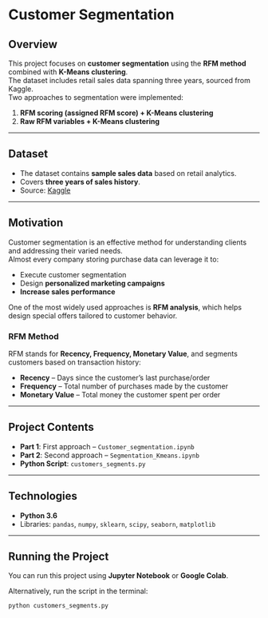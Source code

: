 # Customer Segmentation

## Overview
This project focuses on **customer segmentation** using the **RFM method** combined with **K-Means clustering**.  
The dataset includes retail sales data spanning three years, sourced from Kaggle.  
Two approaches to segmentation were implemented:

1. **RFM scoring (assigned RFM score) + K-Means clustering**  
2. **Raw RFM variables + K-Means clustering**

---

## Dataset
- The dataset contains **sample sales data** based on retail analytics.  
- Covers **three years of sales history**.  
- Source: [Kaggle](https://www.kaggle.com/)  

---

## Motivation
Customer segmentation is an effective method for understanding clients and addressing their varied needs.  
Almost every company storing purchase data can leverage it to:  
- Execute customer segmentation  
- Design **personalized marketing campaigns**  
- **Increase sales performance**  

One of the most widely used approaches is **RFM analysis**, which helps design special offers tailored to customer behavior.

### RFM Method
RFM stands for **Recency, Frequency, Monetary Value**, and segments customers based on transaction history:

- **Recency** – Days since the customer’s last purchase/order  
- **Frequency** – Total number of purchases made by the customer  
- **Monetary Value** – Total money the customer spent per order  

---

## Project Contents
- **Part 1**: First approach – `Customer_segmentation.ipynb`  
- **Part 2**: Second approach – `Segmentation_Kmeans.ipynb`  
- **Python Script**: `customers_segments.py`  

---

## Technologies
- **Python 3.6**  
- Libraries: `pandas`, `numpy`, `sklearn`, `scipy`, `seaborn`, `matplotlib`  

---

## Running the Project
You can run this project using **Jupyter Notebook** or **Google Colab**.  

Alternatively, run the script in the terminal:  
```bash
python customers_segments.py
